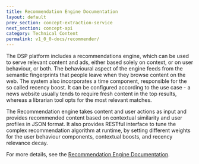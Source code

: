 ```yaml
---
title: Recommendation Engine Documentation
layout: default
prev_section: concept-extraction-service
next_section: concept-api
category: Technical Content
permalink: v1_0_0-docs/recommender/
---
```

The DSP platform includes a recommendations engine, which can be used to serve relevant content and ads, either based solely on context, or on user behaviour, or both. The behavioural aspect of the engine feeds from the semantic fingerprints that people leave when they browse content on the web. The system also incorporates a time component, responsible for the so called recency boost. It can be configured according to the use case - a news website usually tends to require fresh content in the top results, whereas a librarian tool opts for the most relevant matches.

The Recommendation engine takes content and user actions as input and provides recommended content based on contextual similarity and user profiles in JSON format. It also provides RESTful interface to tune the complex recommendation algorithm at runtime, by setting different weights for the user behaviour components, contextual boosts, and recency relevance decay.

For more details, see the [Recommendation Engine Documentation](http://ontotext-ad.github.io/recommend-pub-docs/).
